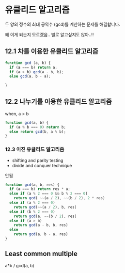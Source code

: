 # 유클리드 알고리즘
두 양의 정수의 최대 공약수 (gcd)를 계산하는 문제를 해결합니다.

왜 이게 되는지 모르겠음.. 별로 알고싶지도 않아..!!

## 12.1 차를 이용한 유클리드 알고리즘
```javascript
function gcd (a, b) {
  if (a === b) return a;
  if (a > b) gcd(a - b, b);
  else gcd(a, b - a);
    
}
```

## 12.2 나누기를 이용한 유클리드 알고리즘
when, a > b
```javascript
function gcd(a, b) {
  if (a % b === 0) return b;
  else return gcd(b, a % b);
}
```

### 12.3 이진 유클리드 알고리즘
- shifting and parity testing
- divide and conquer technique

안됨
```javascript
function gcd(a, b, res) {
  if (a === b) return res * a;
  else if (a % 2 === 0 && b % 2 === 0) 
    return gcd( ~~(a / 2), ~~(b / 2), 2 * res) 
  else if (a % 2 === 0)
    return gcd(~~(a / 2), b, res)
  else if (b % 2 === 0)
    return gcd(a, ~~(b / 2), res)
  else if (a > b)
    return gcd(a - b, b, res)
  else 
    return gcd(a, b - a, res)
}
```

## Least common multiple
a*b / gcd(a, b)
